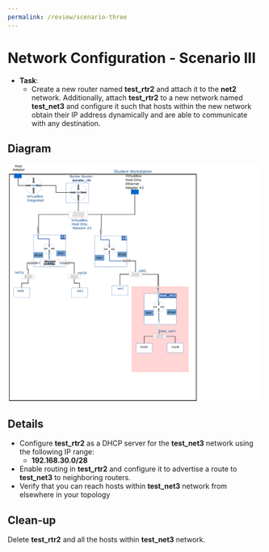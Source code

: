 ```yaml
---
permalink: /review/scenario-three
---
```


# Network Configuration - Scenario III

- **Task**: 
  - Create a new router named **test_rtr2** and attach it to the **net2** network. Additionally, attach **test_rtr2** to a new network named **test_net3** and configure it such that hosts within the new network obtain their IP address dynamically and are able to communicate with any destination.

## Diagram

![scenario one](../img/review/network_config_scenario_three.png)


## Details

- Configure **test_rtr2** as a DHCP server for the **test_net3** network using the following IP range:
  - **192.168.30.0/28**
- Enable routing in **test_rtr2** and configure it to advertise a route to **test_net3** to neighboring routers.
- Verify that you can reach hosts within **test_net3** network from elsewhere in your topology
  
## Clean-up

Delete **test_rtr2** and all the hosts within **test_net3** network.
